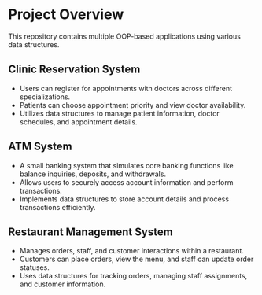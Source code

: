 # Project Overview

This repository contains multiple OOP-based applications using various data structures.

## Clinic Reservation System
- Users can register for appointments with doctors across different specializations.
- Patients can choose appointment priority and view doctor availability.
- Utilizes data structures to manage patient information, doctor schedules, and appointment details.

## ATM System
- A small banking system that simulates core banking functions like balance inquiries, deposits, and withdrawals.
- Allows users to securely access account information and perform transactions.
- Implements data structures to store account details and process transactions efficiently.

## Restaurant Management System
- Manages orders, staff, and customer interactions within a restaurant.
- Customers can place orders, view the menu, and staff can update order statuses.
- Uses data structures for tracking orders, managing staff assignments, and customer information.
